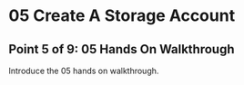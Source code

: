 # 05 Create A Storage Account

## Point 5 of 9: 05 Hands On Walkthrough

Introduce the 05 hands on walkthrough.